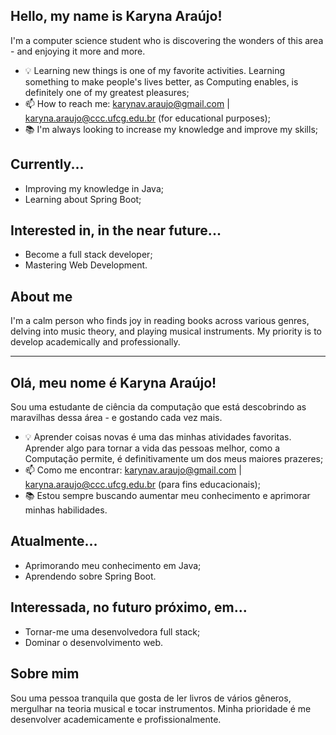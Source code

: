 ## Hello, my name is Karyna Araújo!
I'm a computer science student who is discovering the wonders of this area - and enjoying it more and more.

* 💡 Learning new things is one of my favorite activities. Learning something to make people's lives better, as Computing enables, is definitely one of my greatest pleasures;
* 📫 How to reach me: karynav.araujo@gmail.com | karyna.araujo@ccc.ufcg.edu.br (for educational purposes);
* 📚 I'm always looking to increase my knowledge and improve my skills;

## Currently...
* Improving my knowledge in Java;
* Learning about Spring Boot;

## Interested in, in the near future...
* Become a full stack developer;
* Mastering Web Development.

## About me
I'm a calm person who finds joy in reading books across various genres, delving into music theory, and playing musical instruments. My priority is to develop academically and professionally.

------------------------------------------------------------------------------------------------------------------------------------------------------------------------------------------------
## Olá, meu nome é Karyna Araújo!
Sou uma estudante de ciência da computação que está descobrindo as maravilhas dessa área - e gostando cada vez mais.

* 💡 Aprender coisas novas é uma das minhas atividades favoritas. Aprender algo para tornar a vida das pessoas melhor, como a Computação permite, é definitivamente um dos meus maiores prazeres;
* 📫 Como me encontrar: karynav.araujo@gmail.com | karyna.araujo@ccc.ufcg.edu.br (para fins educacionais);
* 📚 Estou sempre buscando aumentar meu conhecimento e aprimorar minhas habilidades.
## Atualmente...
* Aprimorando meu conhecimento em Java;
* Aprendendo sobre Spring Boot.

## Interessada, no futuro próximo, em...
* Tornar-me uma desenvolvedora full stack;
* Dominar o desenvolvimento web.

## Sobre mim
Sou uma pessoa tranquila que gosta de ler livros de vários gêneros, mergulhar na teoria musical e tocar instrumentos. Minha prioridade é me desenvolver academicamente e profissionalmente.
